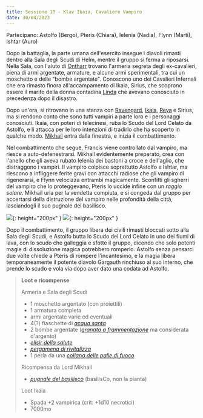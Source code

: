 ```yaml
---
title: Sessione 10 - Klav Ikaia, Cavaliere Vampiro
date: 30/04/2023
---
```

Partecipano: Astolfo (Bergo), Pteris (Chiara), Ielenia (Nadia), Flynn (Marti), Ishtar (Auro)

Dopo la battaglia, la parte umana dell'esercito insegue i diavoli rimasti dentro alla Sala degli Scudi di Helm, mentre il gruppo si ferma a riposarsi. Nella Sala, con l'aiuto di [Ontharr]({{site.baseurl}}/star/npc/misc#ontharr-frume) trovano l'armeria segreta degli ex-cavalieri, piena di armi argentate, armature, e alcune armi sperimentali, tra cui un moschetto e delle "bombe argentate". Conoscono uno dei Cavalieri Infernali che era rimasto finora all'accampamento di Ikaia, Sirius, che scoprono essere il marito della donna contadina [Linda]({{site.baseurl}}/star/npc/misc#famiglia-di-verdebosco) che avevano conosciuto in precedenza dopo il disastro.

Dopo un'ora, si ritrovano in una stanza con [Ravengard]({{site.baseurl}}/star/npc/baldursgate#ulder-ravengard), [Ikaia]({{site.baseurl}}/star/npc/elturel#klav-ikaia), [Reya]({{site.baseurl}}/star/npc/elturel#reya-mantlemorn) e Sirius, ma si rendono conto che sono tutti vampiri a parte loro e i personaggi conosciuti. Ikaia, con poteri di telecinesi, ruba lo Scudo del Lord Celato da Astolfo, e li attacca per le loro intenzioni di tradirlo che ha scoperto in qualche modo. [Mikhail]({{site.baseurl}}/star/npc/elturel#lord-mikhail-manthar) entra dalla finestra, e inizia il combattimento.

Nel combattimento che segue, Francis viene controllato dal vampiro, ma riesce a auto-defenestrarsi. Mikhail evidentemente preparato, crea con l'anello che gli aveva rubato Ielenia dei bastoni a croce e dell'aglio, che distraggono i vampiri. Il vampiro colpisce soprattutto Astolfo e Ishtar, ma riescono a infliggere ferite gravi con attacchi radiose che gli vampiro di rigenerarsi, e Flynn velocizza entrambi magicamente. Sconfitti gli sgherri del vampiro che lo proteggevano, Pteris lo uccide infine con un *raggio solare*. Mikhail urla per la vendetta compiuta, e si congeda dal gruppo per accertarsi della distruzione del vampiro nelle profondità della città, lasciandogli il suo pugnale del basilisco.

![](https://5e.tools/img/items/BGDIA/Shield%20of%20the%20Hidden%20Lord.jpg){: height="200px" } ![](https://lh3.googleusercontent.com/SmAbh4TNRComY-SM3o4pulkYW7dFKZd8Nt9Z4AZ4C_k-8sNPC5QF-vT3gGZGFlxkKWxK-CfXH2_-raHvV_Pr3URQ_Jj4OqZj4piTYGg){: height="200px" }

Dopo il combattimento, il gruppo libera dei civili rimasti bloccati sotto alla Sala degli Scudi, e Astolfo butta lo Scudo del Lord Celato in uno dei fiumi di lava, con lo scudo che galleggia e sfotte il gruppo, dicendo che solo potenti magie di dissoluzione magica potrebbero romperlo. Astolfo senza pensarci due volte chiede a Pteris di rompere l'incantesimo, e la magia libera temporaneamente il potente diavolo Gargauth rinchiuso al suo interno, che prende lo scudo e vola via dopo aver dato una codata ad Astolfo.

> **Loot e ricompense**
> 
> Armeria e Sala degli Scudi
> - 1 moschetto argentato (con proiettili)
> - 1 armatura completa
> - armi argentate varie ed eventuali
> - 4(?) fiaschette di [*acqua santa*](https://roll20.net/compendium/dnd5e/Holy%20Water#content)
> - 2 bombe argentate ([*granata a frammentazione*](https://www.dndbeyond.com/equipment/grenade-fragmentation) ma considerata d'argento)
> - [*elisir della salute*](https://www.aidedd.org/dnd/om.php?vo=elixir-of-health)
> - [*pergamena di rivitalizza*](https://roll20.net/compendium/dnd5e/Revivify#content)
> - 1 perla da una [*collana delle palle di fuoco*](https://www.dndbeyond.com/magic-items/4683-necklace-of-fireballs)
>
> Ricompensa da Lord Mikhail
> - [*pugnale del basilisco*](https://old.reddit.com/r/TheGriffonsSaddlebag/comments/cee2pi/the_griffons_saddlebag_basilisk_dagger_weapon/) (basilisCo, non la pianta)
>
> Loot Ikaia
> - Spada +2 vampirica (crit: +1d10 necrotici)
> - 7000mo